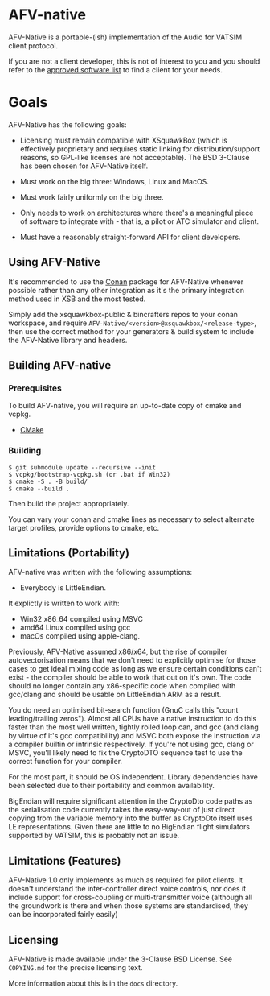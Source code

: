 # AFV-native

AFV-Native is a portable-(ish) implementation of the Audio for VATSIM client
protocol.

If you are not a client developer, this is not of interest to you and you should
refer to the 
[approved software list](https://www.vatsim.net/documents/approved-software) to
find a client for your needs.


# Goals

AFV-Native has the following goals:

* Licensing must remain compatible with XSquawkBox (which is effectively
  proprietary and requires static linking for distribution/support reasons, so 
  GPL-like licenses are not acceptable).  The BSD 3-Clause has been chosen for 
  AFV-Native itself.

* Must work on the big three: Windows, Linux and MacOS.

* Must work fairly uniformly on the big three.

* Only needs to work on architectures where there's a meaningful piece of 
  software to integrate with - that is, a pilot or ATC simulator and client.

* Must have a reasonably straight-forward API for client developers.

## Using AFV-Native

It's recommended to use the [Conan](https://conan.io) package for AFV-Native 
whenever possible rather than any other integration as it's the primary 
integration method used in XSB and the most tested.

Simply add the xsquawkbox-public & bincrafters repos to your conan workspace, 
and require `AFV-Native/<version>@xsquawkbox/<release-type>`, then use the 
correct method for your generators & build system to include the AFV-Native 
library and headers.
 
## Building AFV-native

### Prerequisites

To build AFV-native, you will require an up-to-date copy of cmake and vcpkg.
* [CMake](https://cmake.org)

### Building

```shell script
$ git submodule update --recursive --init
$ vcpkg/bootstrap-vcpkg.sh (or .bat if Win32)
$ cmake -S . -B build/
$ cmake --build .
```

Then build the project appropriately.

You can vary your conan and cmake lines as necessary to select alternate target 
profiles, provide options to cmake, etc.

## Limitations (Portability)

AFV-native was written with the following assumptions:
* Everybody is LittleEndian.

It explictly is written to work with:
* Win32 x86_64 compiled using MSVC
* amd64 Linux compiled using gcc
* macOs compiled using apple-clang.

Previously, AFV-Native assumed x86/x64, but the rise of compiler
autovectorisation means that we don't need to explicitly optimise for those 
cases to get ideal mixing code as long as we ensure certain conditions can't 
exist - the compiler should be able to work that out on it's own.  The code 
should no longer contain any x86-specific code when compiled with gcc/clang and
should be usable on LittleEndian ARM as a result.

You do need an optimised bit-search function (GnuC calls this "count
leading/trailing zeros").  Almost all CPUs have a native instruction to do this
faster than the most well written, tightly rolled loop can, and gcc (and clang
by virtue of it's gcc compatibility) and MSVC both expose the instruction via a
compiler builtin or intrinsic respectively.  If you're not using gcc, clang or
MSVC, you'll likely need to fix the CryptoDTO sequence test to use the correct
function for your compiler.

For the most part, it should be OS independent.  Library dependencies have been
selected due to their portability and common availability.

BigEndian will require significant attention in the CryptoDto code paths as the
serialisation code currently takes the easy-way-out of just direct copying from
the variable memory into the buffer as CryptoDto itself uses LE representations.
Given there are little to no BigEndian flight simulators supported by VATSIM, 
this is probably not an issue.

## Limitations (Features)

AFV-Native 1.0 only implements as much as required for pilot clients.  It 
doesn't understand the inter-controller direct voice controls, nor does it
include support for cross-coupling or multi-transmitter voice (although all the
groundwork is there and when those systems are standardised, they can be
incorporated fairly easily) 

## Licensing

AFV-Native is made available under the 3-Clause BSD License.  See `COPYING.md`
for the precise licensing text.

More information about this is in the `docs` directory.
